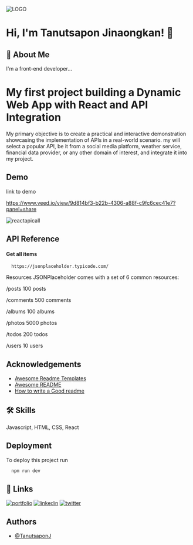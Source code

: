 ![LOGO](https://scontent-mia3-1.xx.fbcdn.net/v/t39.30808-6/353025078_10210817790798651_5143374328048758218_n.png?_nc_cat=106&ccb=1-7&_nc_sid=e3f864&_nc_ohc=XnJzcz9_NKEAX-P-MTE&_nc_ht=scontent-mia3-1.xx&oh=00_AfCC_YjfNQv-9JtJlpb7sYwPWNJC3iopWFOwf5RWLdn3GQ&oe=64C7EBB3)


# Hi, I'm Tanutsapon Jinaongkan! 👋


## 🚀 About Me
I'm a front-end developer...



# My first project building a Dynamic Web App with React and API Integration

My primary objective is to create a practical and interactive demonstration showcasing the implementation of APIs in a real-world scenario. my will select a popular API, be it from a social media platform, weather service, financial data provider, or any other domain of interest, and integrate it into my project.

## Demo

link to demo

https://www.veed.io/view/9d814bf3-b22b-4306-a88f-c9fc6cec41e7?panel=share

![reactapicall](https://github.com/TanutsaponJ/ReactwithAPI/assets/114305352/80d1cfba-1aa2-4d49-9e3d-89845cadea40)



## API Reference

#### Get all items

```http
  https://jsonplaceholder.typicode.com/
```

Resources
JSONPlaceholder comes with a set of 6 common resources:

/posts	100 posts

/comments	500 comments

/albums	100 albums

/photos	5000 photos

/todos	200 todos

/users	10 users


## Acknowledgements

 - [Awesome Readme Templates](https://awesomeopensource.com/project/elangosundar/awesome-README-templates)
 - [Awesome README](https://github.com/matiassingers/awesome-readme)
 - [How to write a Good readme](https://bulldogjob.com/news/449-how-to-write-a-good-readme-for-your-github-project)


## 🛠 Skills
Javascript, HTML, CSS, React


## Deployment

To deploy this project run

```bash
  npm run dev
```


## 🔗 Links
[![portfolio](https://img.shields.io/badge/my_portfolio-000?style=for-the-badge&logo=ko-fi&logoColor=white)](https://github.com/TanutsaponJ)
[![linkedin](https://img.shields.io/badge/linkedin-0A66C2?style=for-the-badge&logo=linkedin&logoColor=white)](https://www.linkedin.com/in/tanutsapon/)
[![twitter](https://img.shields.io/badge/twitter-1DA1F2?style=for-the-badge&logo=twitter&logoColor=white)](https://twitter.com/TJinaongkan)


## Authors

- [@TanutsaponJ](https://github.com/TanutsaponJ)

